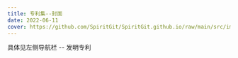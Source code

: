 ```yaml
---
title: 专利集--封面
date: 2022-06-11
cover: https://github.com/SpiritGit/SpiritGit.github.io/raw/main/src/images/covers/patent.jpg
---
```


具体见左侧导航栏 -- 发明专利